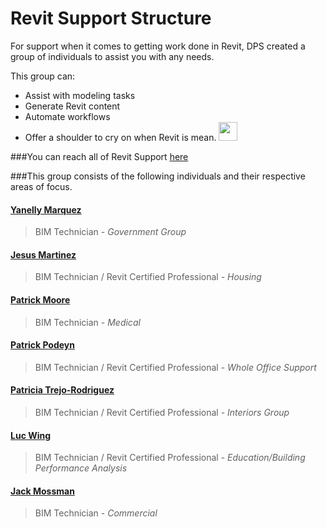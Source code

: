 # Revit Support Structure

For support when it comes to getting work done in Revit, DPS created a group of individuals to assist you with any needs.

This group can:
* Assist with modeling tasks
* Generate Revit content
* Automate workflows
* Offer a shoulder to cry on when Revit is mean. <img src="https://assets-cdn.github.com/images/icons/emoji/unicode/1f609.png" width ="30">


###You can reach all of Revit Support <a href="mailto:revitsupport@dpsdesign.org">here</a>

###This group consists of the following individuals and their respective areas of focus.

#### <a href="mailto:yanellym@dpsdesign.org">Yanelly Marquez </a>
>BIM Technician - *Government Group*

####  <a href="mailto:jesusm@dpsdesign.org">Jesus Martinez </a>
>BIM Technician / Revit Certified Professional - *Housing*

####  <a href="mailto:patrickm@dpsdesign.org">Patrick Moore </a>
>BIM Technician - *Medical*

####  <a href="mailto:patrickp@dpsdesign.org">Patrick Podeyn </a>
>BIM Technician / Revit Certified Professional - *Whole Office Support*

####  <a href="mailto:patriciatr@dpsdesign.org">Patricia Trejo-Rodriguez </a>
>BIM Technician / Revit Certified Professional - *Interiors Group*

####  <a href="mailto:lucwm@dpsdesign.org">Luc Wing </a>
>BIM Technician / Revit Certified Professional - *Education/Building Performance Analysis*

####  <a href="mailto:jackm@dpsdesign.org">Jack Mossman </a>
>BIM Technician - *Commercial*
